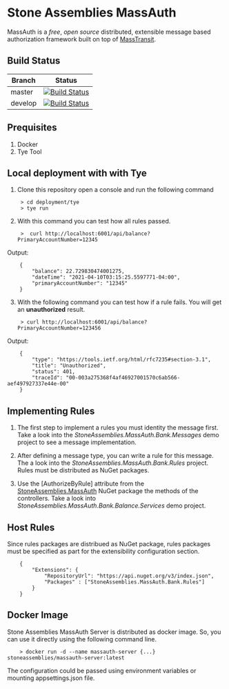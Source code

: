 Stone Assemblies MassAuth
=========================

MassAuth is a _free_, _open source_ distributed, extensible message based authorization framework built on top of [MassTransit](https://masstransit-project.com/).

Build Status
------------

Branch | Status
------ | :------:
master | [![Build Status](https://dev.azure.com/alexfdezsauco/External%20Repositories%20Builds/_apis/build/status/stoneassemblies.StoneAssemblies.MassAuth?branchName=master)](https://dev.azure.com/alexfdezsauco/External%20Repositories%20Builds/_build/latest?definitionId=6&branchName=master)
develop | [![Build Status](https://dev.azure.com/alexfdezsauco/External%20Repositories%20Builds/_apis/build/status/stoneassemblies.StoneAssemblies.MassAuth?branchName=develop)](https://dev.azure.com/alexfdezsauco/External%20Repositories%20Builds/_build/latest?definitionId=6&branchName=develop)

Prequisites 
--------------

1) Docker
2) Tye Tool

Local deployment with with Tye 
------------------------------

1) Clone this repository open a console and run the following command

        > cd deployment/tye
        > tye run


2) With this command you can test how all rules passed.

        >  curl http://localhost:6001/api/balance?PrimaryAccountNumber=12345


Output:

        {
            "balance": 22.729830474001275,
            "dateTime": "2021-04-10T03:15:25.5597771-04:00",
            "primaryAccountNumber": "12345"
        }


3) With the following command you can test how if a rule fails. You will get an __unauthorized__ result.

        > curl http://localhost:6001/api/balance?PrimaryAccountNumber=123456

Output:

        {
            "type": "https://tools.ietf.org/html/rfc7235#section-3.1",
            "title": "Unauthorized",
            "status": 401,
            "traceId": "00-003a275368f4af46927001570c6ab566-aef497927337e44e-00"
        }



Implementing Rules 
-------------------------

1) The first step to implement a rules you must identity the message first. Take a look into the _StoneAssemblies.MassAuth.Bank.Messages_ demo project to see a message implementation.

2) After defining a message type, you can write a rule for this message. The a look into the _StoneAssemblies.MassAuth.Bank.Rules_ project. Rules must be distributed as NuGet packages.

3) Use the [AuthorizeByRule] attribute from the [StoneAssemblies.MassAuth](https://www.nuget.org/packages/StoneAssemblies.MassAuth) NuGet package the methods of the controllers. Take a look into _StoneAssemblies.MassAuth.Bank.Balance.Services_ demo project.

Host Rules 
-----------

Since rules packages are distribued as NuGet package, rules packages must be specified as part for the extensibility configuration section. 

        {
            "Extensions": {
                "RepositoryUrl": "https://api.nuget.org/v3/index.json",
                "Packages" : ["StoneAssemblies.MassAuth.Bank.Rules"]
            }
        }

Docker Image 
-------------

Stone Assemblies MassAuth Server is distributed as docker image. So, you can use it directly using the following command line.

        > docker run -d --name massauth-server {...} stoneassemblies/massauth-server:latest

The configuration could be passed using environment variables or mounting appsettings.json file.